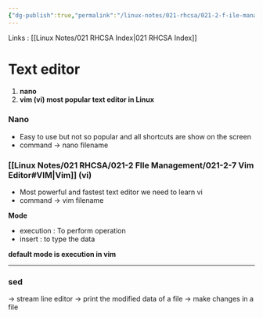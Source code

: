 ```yaml
---
{"dg-publish":true,"permalink":"/linux-notes/021-rhcsa/021-2-f-ile-management/021-2-6-text-editor/","noteIcon":"","created":"2023-10-07T13:47:51.397+05:30","updated":"2023-10-13T17:06:45.244+05:30"}
---
```


Links : [[Linux Notes/021 RHCSA Index\|021 RHCSA Index]]

# Text editor

1. **nano**
2. **vim (vi) most popular text editor in Linux**

### Nano
- Easy to use but not so popular and all shortcuts are show on the screen
- command &rarr; nano filename

### [[Linux Notes/021 RHCSA/021-2 FIle Management/021-2-7 Vim Editor#VIM\|Vim]] (vi) 
- Most powerful and fastest text editor we need to learn vi
- command &rarr; vim filename

**Mode**
- execution : To perform operation
- insert : to type the data

**default mode is execution in vim**

---

### sed
&rarr; stream line editor
&rarr; print the modified data of a file
&rarr; make changes in a file